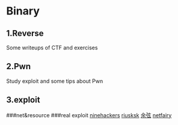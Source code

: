 # Binary
## 1.Reverse
Some writeups of CTF and exercises
## 2.Pwn
Study exploit and some tips about Pwn
## 3.exploit
###net&resource
###real exploit
[ninehackers](http://www.ninehackers.com/)
[riusksk](http://riusksk.me/)
[余弦](http://evilcos.me/)
[netfairy](http://www.netfairy.net/)

